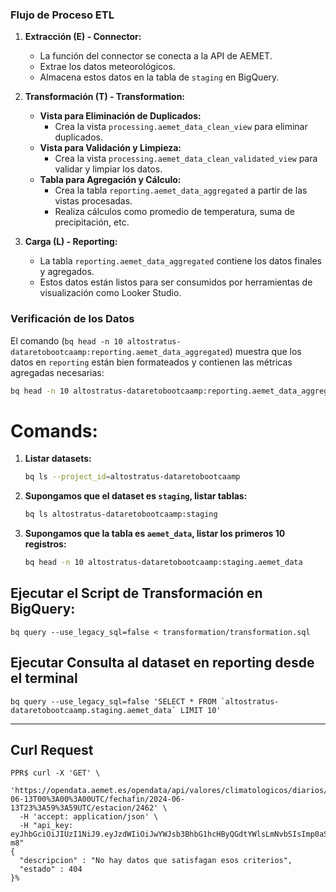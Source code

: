 ### Flujo de Proceso ETL

1. **Extracción (E) - Connector:**
   - La función del connector se conecta a la API de AEMET.
   - Extrae los datos meteorológicos.
   - Almacena estos datos en la tabla de `staging` en BigQuery.

2. **Transformación (T) - Transformation:**
   - **Vista para Eliminación de Duplicados:**
     - Crea la vista `processing.aemet_data_clean_view` para eliminar duplicados.
   - **Vista para Validación y Limpieza:**
     - Crea la vista `processing.aemet_data_clean_validated_view` para validar y limpiar los datos.
   - **Tabla para Agregación y Cálculo:**
     - Crea la tabla `reporting.aemet_data_aggregated` a partir de las vistas procesadas.
     - Realiza cálculos como promedio de temperatura, suma de precipitación, etc.

3. **Carga (L) - Reporting:**
   - La tabla `reporting.aemet_data_aggregated` contiene los datos finales y agregados.
   - Estos datos están listos para ser consumidos por herramientas de visualización como Looker Studio.

### Verificación de los Datos

El comando (`bq head -n 10 altostratus-dataretobootcaamp:reporting.aemet_data_aggregated`) muestra que los datos en `reporting` están bien formateados y contienen las métricas agregadas necesarias:

```sh
bq head -n 10 altostratus-dataretobootcaamp:reporting.aemet_data_aggregated
```

# Comands:

1. **Listar datasets:**
   ```sh
   bq ls --project_id=altostratus-dataretobootcaamp
   ```

2. **Supongamos que el dataset es `staging`, listar tablas:**
   ```sh
   bq ls altostratus-dataretobootcaamp:staging
   ```

3. **Supongamos que la tabla es `aemet_data`, listar los primeros 10 registros:**
   ```sh
   bq head -n 10 altostratus-dataretobootcaamp:staging.aemet_data
   ```

## Ejecutar el Script de Transformación en BigQuery:

```
bq query --use_legacy_sql=false < transformation/transformation.sql
```

## Ejecutar Consulta al dataset en reporting desde el terminal

```
bq query --use_legacy_sql=false 'SELECT * FROM `altostratus-dataretobootcaamp.staging.aemet_data` LIMIT 10'
```

------------------

## Curl Request
```
PPR$ curl -X 'GET' \
  'https://opendata.aemet.es/opendata/api/valores/climatologicos/diarios/datos/fechaini/2024-06-13T00%3A00%3A00UTC/fechafin/2024-06-13T23%3A59%3A59UTC/estacion/2462' \
  -H 'accept: application/json' \
  -H "api_key: eyJhbGciOiJIUzI1NiJ9.eyJzdWIiOiJwYWJsb3BhbG1hcHByQGdtYWlsLmNvbSIsImp0aSI6ImNkY2E4OTNkLTNlNmQtNDNmNS1iMjRmLWYxODkyN2NkN2ExZCIsImlzcyI6IkFFTUVUIiwiaWF0IjoxNzE4NjAzOTI5LCJ1c2VySWQiOiJjZGNhODkzZC0zZTZkLTQzZjUtYjI0Zi1mMTg5MjdjZDdhMWQiLCJyb2xlIjoiIn0.V7Z0B8QmZ6KVgdO5w_m5vXb7bGDkaE_GXftlnBYj-m8"
{
  "descripcion" : "No hay datos que satisfagan esos criterios",
  "estado" : 404
}%
```
